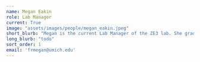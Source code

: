 ```yaml
---
name: Megan Eakin
role: Lab Manager
current: True
image: "assets/images/people/megan_eakin.jpeg"
short_blurb: "Megan is the current Lab Manager of the ZE3 lab. She graduated from Central Michigan University with a degree in Conservation, Ecology, and Evolutionary Biology in 2021. She is broadly interested in host-parasite coevolution, especially regarding bacteriophage therapy applications. Her current project is focused on phage training through coevolution. She plans on attending the University of Michigan School for Environment and Sustainability for her Master’s degree fall of 2023."
long_blurb: "todo"
sort_order: 1
email: 'frmegan@umich.edu'
---
```

